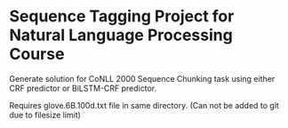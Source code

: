 # Sequence Tagging Project for Natural Language Processing Course

Generate solution for CoNLL 2000 Sequence Chunking task using  either CRF predictor or BiLSTM-CRF predictor.

Requires glove.6B.100d.txt file in same directory. (Can not be added to git due to filesize limit)
